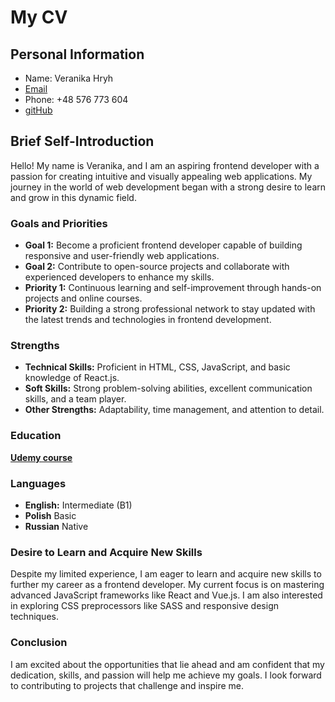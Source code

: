 # My CV

## Personal Information
- Name: Veranika Hryh
- [Email](veronikaudot@gmail.com)
- Phone: +48 576 773 604
- [gitHub](https://github.com/WeronikaGRIG)

## Brief Self-Introduction
Hello! My name is Veranika, and I am an aspiring frontend developer with a passion for creating intuitive and visually appealing web applications. My journey in the world of web development began with a strong desire to learn and grow in this dynamic field.

### Goals and Priorities
- **Goal 1:** Become a proficient frontend developer capable of building responsive and user-friendly web applications.
- **Goal 2:** Contribute to open-source projects and collaborate with experienced developers to enhance my skills.
- **Priority 1:** Continuous learning and self-improvement through hands-on projects and online courses.
- **Priority 2:** Building a strong professional network to stay updated with the latest trends and technologies in frontend development.

### Strengths
- **Technical Skills:** Proficient in HTML, CSS, JavaScript, and basic knowledge of React.js.
- **Soft Skills:** Strong problem-solving abilities, excellent communication skills, and a team player.
- **Other Strengths:** Adaptability, time management, and attention to detail.

### Education
**[Udemy course](https://www.udemy.com/course/webdeveloper/?couponCode=KEEPLEARNING)**

### Languages
- **English:** Intermediate (B1)
- **Polish** Basic
- **Russian** Native

### Desire to Learn and Acquire New Skills
Despite my limited experience, I am eager to learn and acquire new skills to further my career as a frontend developer. My current focus is on mastering advanced JavaScript frameworks like React and Vue.js. I am also interested in exploring CSS preprocessors like SASS and responsive design techniques.

### Conclusion
I am excited about the opportunities that lie ahead and am confident that my dedication, skills, and passion will help me achieve my goals. I look forward to contributing to projects that challenge and inspire me.